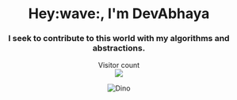 <div align="center">
   <h1>Hey:wave:, I'm DevAbhaya</h1>
</div>

<div align="center">
   <h3>I seek to contribute to this world with my algorithms and abstractions.</h3>
</div>

<p align="center"> 
  Visitor count<br>
  <img src="https://profile-counter.glitch.me/DevAbhaya/count.svg" />
</p>

<div align="center">
<img class="center" src="https://github.com/saadeghi/saadeghi/blob/master/dino.gif?raw=true" alt="Dino">
</div>
